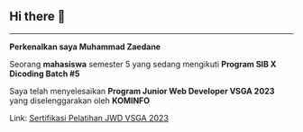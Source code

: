 ## Hi there 👋

<hr>

**Perkenalkan saya Muhammad Zaedane**

Seorang **mahasiswa** semester 5 yang sedang mengikuti **Program SIB X Dicoding Batch #5**

Saya telah menyelesaikan **Program Junior Web Developer VSGA 2023** yang diselenggarakan oleh **KOMINFO**

Link: [Sertifikasi Pelatihan JWD VSGA 2023](https://drive.google.com/file/d/1sETfikw33yfC9GR-LW_nDdSUI8L50Fw1/view?usp=drive_link)
